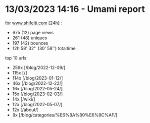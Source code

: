 # 13/03/2023 14:16 - Umami report
for www.shifeiti.com [24h] :

 - 675 (12) page views
 - 261 (48) uniques
 - 197 (42) bounces
 - 12h 58' 32'' (30' 58'') totaltime


top 10 urls:
 - 259x [/blog/2022-12-09/]
 - 115x [/]
 - 114x [/blog/2023-01-12/]
 - 46x [/blog/2022-12-22/]
 - 16x [/blog/2022-05-24/]
 - 15x [/blog/2023-02-03/]
 - 14x [/wiki/]
 - 12x [/blog/2022-05-07/]
 - 12x [/about/]
 - 8x [/blog/categories/%E6%8A%80%E6%9C%AF/]


